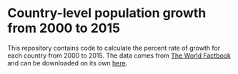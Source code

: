 # Country-level population growth from 2000 to 2015

This repository contains code to calculate the percent rate of growth
for each country from 2000 to 2015. The data comes from [The World
Factbook](https://www.cia.gov/the-world-factbook/) and can be downloaded
on its own
[here](https://github.com/osu-codeclub/osu-codeclub.github.io/blob/main/posts/S08E01_wrangling_01/factbook_download.csv).
